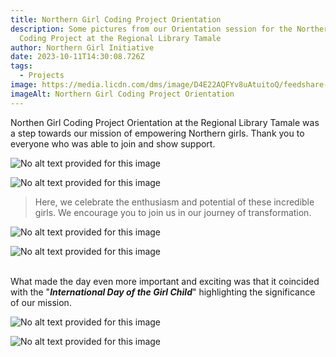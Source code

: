 ```yaml
---
title: Northern Girl Coding Project Orientation
description: Some pictures from our Orientation session for the Northern Girl
  Coding Project at the Regional Library Tamale
author: Northern Girl Initiative
date: 2023-10-11T14:30:08.726Z
tags:
  - Projects
image: https://media.licdn.com/dms/image/D4E22AQFYv8uAtuitoQ/feedshare-shrink_2048_1536/0/1697708666505?e=1709769600&v=beta&t=Q9pUOwF2L2_BIqfiVENIdWlVokj6MOS2S0iqPIKVNgw
imageAlt: Northern Girl Coding Project Orientation
---
```



Northen Girl Coding Project Orientation at the Regional Library Tamale was a step towards our mission of empowering Northern girls. Thank you to everyone who was able to join and show support.

<!--StartFragment-->

![No alt text provided for this image](https://media.licdn.com/dms/image/D4E22AQF1HCSgQ90mng/feedshare-shrink_2048_1536/0/1697708673572?e=1709769600&v=beta&t=MA0vrQjBamGiXRnfvKkAvqFhH33dWEJNT8Lyu27YPdU)

<!--EndFragment--><!--StartFragment-->

![No alt text provided for this image](https://media.licdn.com/dms/image/D4E22AQFqVDcEg2rmuw/feedshare-shrink_2048_1536/0/1697708674053?e=1709769600&v=beta&t=igVwkGnp2lh4nsk-B2QEzPnWcSORfJgqBU-nq0HwxRs)

<!--EndFragment-->

> Here, we celebrate the enthusiasm and potential of these incredible girls. We encourage you to join us in our journey of transformation. 
>
>

<!--StartFragment-->

![No alt text provided for this image](https://media.licdn.com/dms/image/D4E22AQH8Yh5kdl5yyg/feedshare-shrink_2048_1536/0/1697708674338?e=1709769600&v=beta&t=DB2lh4ySwwB2qhPHXqlDEM4C7xEozXnn0TuR4Y5sTqM)

<!--EndFragment--><!--StartFragment-->

![No alt text provided for this image](https://media.licdn.com/dms/image/D4E22AQEwnLmvzO0OYg/feedshare-shrink_2048_1536/0/1697708672798?e=1709769600&v=beta&t=zbxHdyLbhNVaweOyE94TU6lbxVa96KUz_jFkYwd85N8)

<!--EndFragment-->

\
What made the day even more important and exciting was that it coincided with the "***International Day of the Girl Child***" highlighting the significance of our mission.

<!--StartFragment-->

![No alt text provided for this image](https://media.licdn.com/dms/image/D4E22AQHRPVDBOot1pA/feedshare-shrink_2048_1536/0/1697708674343?e=1709769600&v=beta&t=sAY209CrBqRLVCAiko28S6YTQa7aa9WT32BW6nhdvTU)

<!--EndFragment-->

<!--StartFragment-->

![No alt text provided for this image](https://media.licdn.com/dms/image/D4E22AQGzHgc_oRqViQ/feedshare-shrink_2048_1536/0/1697708672875?e=1709769600&v=beta&t=QGbkNECXZrqhHjpjnXiA6Tf8Xbf63lK7bGbNf76z7zU)

<!--EndFragment-->